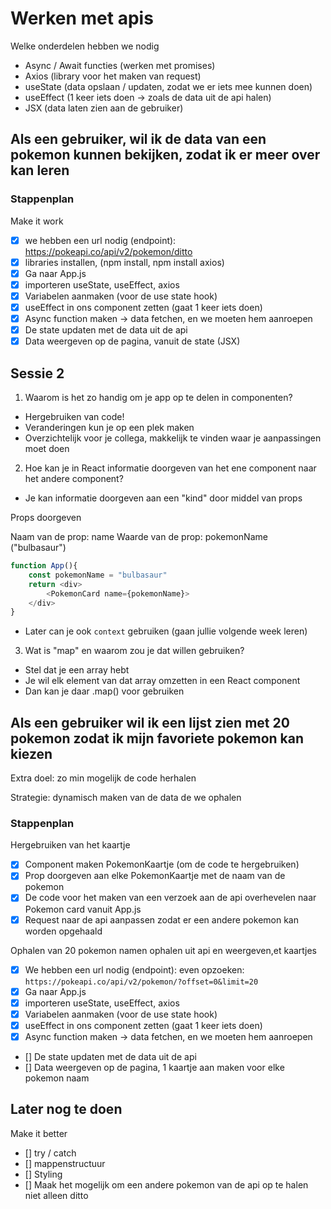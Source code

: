 # Werken met apis

Welke onderdelen hebben we nodig

- Async / Await functies (werken met promises)
- Axios (library voor het maken van request)
- useState (data opslaan / updaten, zodat we er iets mee kunnen doen)
- useEffect (1 keer iets doen -> zoals de data uit de api halen)
- JSX (data laten zien aan de gebruiker)

## Als een gebruiker, wil ik de data van een pokemon kunnen bekijken, zodat ik er meer over kan leren

### Stappenplan

Make it work

- [x] we hebben een url nodig (endpoint): https://pokeapi.co/api/v2/pokemon/ditto
- [x] libraries installen, (npm install, npm install axios)
- [x] Ga naar App.js
- [x] importeren useState, useEffect, axios
- [x] Variabelen aanmaken (voor de use state hook)
- [x] useEffect in ons component zetten (gaat 1 keer iets doen)
- [x] Async function maken -> data fetchen, en we moeten hem aanroepen
- [x] De state updaten met de data uit de api
- [x] Data weergeven op de pagina, vanuit de state (JSX)

## Sessie 2

1. Waarom is het zo handig om je app op te delen in componenten?

- Hergebruiken van code!
- Veranderingen kun je op een plek maken
- Overzichtelijk voor je collega, makkelijk te vinden waar je aanpassingen moet doen

2. Hoe kan je in React informatie doorgeven van het ene component naar het andere component?

- Je kan informatie doorgeven aan een "kind" door middel van props

Props doorgeven

Naam van de prop: name
Waarde van de prop: pokemonName ("bulbasaur")

```javascript
function App(){
    const pokemonName = "bulbasaur"
    return <div>
        <PokemonCard name={pokemonName}>
    </div>
}
```

- Later can je ook `context` gebruiken (gaan jullie volgende week leren)

3. Wat is "map" en waarom zou je dat willen gebruiken?

- Stel dat je een array hebt
- Je wil elk element van dat array omzetten in een React component
- Dan kan je daar .map() voor gebruiken

## Als een gebruiker wil ik een lijst zien met 20 pokemon zodat ik mijn favoriete pokemon kan kiezen

Extra doel: zo min mogelijk de code herhalen

Strategie: dynamisch maken van de data de we ophalen

### Stappenplan

Hergebruiken van het kaartje

- [x] Component maken PokemonKaartje (om de code te hergebruiken)
- [x] Prop doorgeven aan elke PokemonKaartje met de naam van de pokemon
- [x] De code voor het maken van een verzoek aan de api overhevelen naar Pokemon card vanuit App.js
- [x] Request naar de api aanpassen zodat er een andere pokemon kan worden opgehaald

Ophalen van 20 pokemon namen ophalen uit api en weergeven,et kaartjes

- [x] We hebben een url nodig (endpoint): even opzoeken: `https://pokeapi.co/api/v2/pokemon/?offset=0&limit=20`
- [x] Ga naar App.js
- [x] importeren useState, useEffect, axios
- [x] Variabelen aanmaken (voor de use state hook)
- [x] useEffect in ons component zetten (gaat 1 keer iets doen)
- [x] Async function maken -> data fetchen, en we moeten hem aanroepen
- [] De state updaten met de data uit de api
- [] Data weergeven op de pagina, 1 kaartje aan maken voor elke pokemon naam

## Later nog te doen

Make it better

- [] try / catch
- [] mappenstructuur
- [] Styling
- [] Maak het mogelijk om een andere pokemon van de api op te halen niet alleen ditto
